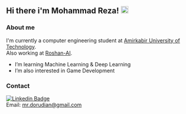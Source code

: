 
## Hi there i'm Mohammad Reza! <img src="https://github.com/TheDudeThatCode/TheDudeThatCode/blob/master/Assets/Hi.gif" width="20px">

### About me

I'm currently a computer engineering student at [Amirkabir University of Technology](aut.ac.ir).  
Also working at [Roshan-AI](roshan.ai.ir).

-  I’m learning Machine Learning & Deep Learning
-  I’m also interested in Game Development



### Contact
[![Linkedin Badge](https://img.shields.io/badge/Linkedin-blue?style=flat-square&logo=Linkedin&logoColor=white&link=https://www.linkedin.com/in/mohammad-reza-dorudian-63a715212/)](https://www.linkedin.com/in/mohammad-reza-dorudian-63a715212/)  
Email: mr.dorudian@gmail.com

